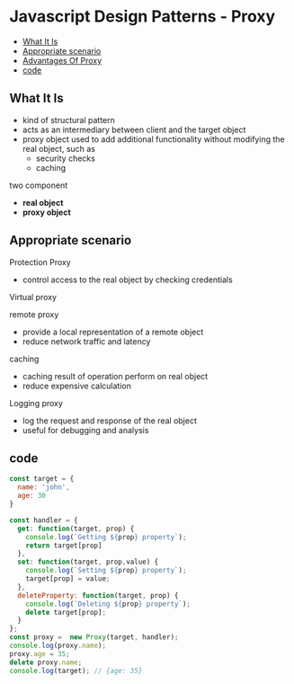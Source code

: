 # Javascript Design Patterns - Proxy

* [What It Is](#what-it-is)
* [Appropriate scenario](#appropriate-scenario)
* [Advantages Of Proxy](#advantages-of-proxy)
* [code](#code)

## What It Is

- kind of structural pattern
- acts as an intermediary between client and the target object
- proxy object used to add additional functionality without modifying the real object, such as
  - security checks
  - caching

two component

- **real object**
- **proxy object**

## Appropriate scenario

Protection Proxy

- control access to the real object by checking credentials

Virtual proxy

remote proxy

- provide a local representation of a remote object
- reduce network traffic and latency

caching

- caching result of operation perform on real object
- reduce expensive calculation

Logging proxy

- log the request and response of the real object
- useful for debugging and analysis

## code

```js
const target = {
  name: 'john',
  age: 30
}

const handler = {
  get: function(target, prop) {
    console.log(`Getting ${prop} property`);
    return target[prop]
  },
  set: function(target, prop,value) {
    console.log(`Setting ${prop} property`);
    target[prop] = value;
  },
  deleteProperty: function(target, prop) {
    console.log(`Deleting ${prop} property`);
    delete target[prop];
  }
};
const proxy =  new Proxy(target, handler);
console.log(proxy.name);
proxy.age = 35;
delete proxy.name;
console.log(target); // {age: 35}
```